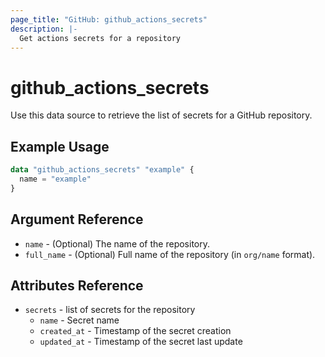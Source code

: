 ```yaml
---
page_title: "GitHub: github_actions_secrets"
description: |-
  Get actions secrets for a repository
---
```


# github\_actions\_secrets

Use this data source to retrieve the list of secrets for a GitHub repository.

## Example Usage

```terraform
data "github_actions_secrets" "example" {
  name = "example"
}
```

## Argument Reference

* `name` - (Optional) The name of the repository.
* `full_name` - (Optional) Full name of the repository (in `org/name` format).

## Attributes Reference

* `secrets` - list of secrets for the repository
  * `name` - Secret name
  * `created_at` - Timestamp of the secret creation
  * `updated_at` - Timestamp of the secret last update
